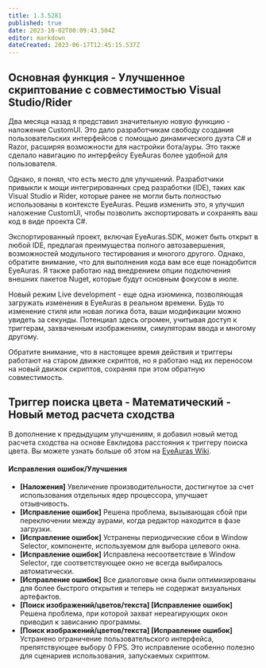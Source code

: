 ```yaml
---
title: 1.3.5281
published: true
date: 2023-10-02T00:09:43.504Z
editor: markdown
dateCreated: 2023-06-17T12:45:15.537Z
---
```

## Основная функция - Улучшенное скриптование с совместимостью Visual Studio/Rider
Два месяца назад я представил значительную новую функцию - наложение CustomUI. Это дало разработчикам свободу создания пользовательских интерфейсов с помощью динамического дуэта C# и Razor, расширяя возможности для настройки бота/ауры. Это также сделало навигацию по интерфейсу EyeAuras более удобной для пользователя.

Однако, я понял, что есть место для улучшений. Разработчики привыкли к мощи интегрированных сред разработки (IDE), таких как Visual Studio и Rider, которые ранее не могли быть полностью использованы в контексте EyeAuras. Решив изменить это, я улучшил наложение CustomUI, чтобы позволить экспортировать и сохранять ваш код в виде проекта C#.

Экспортированный проект, включая EyeAuras.SDK, может быть открыт в любой IDE, предлагая преимущества полного автозавершения, возможностей модульного тестирования и многого другого. Однако, обратите внимание, что для выполнения кода вам все еще понадобится EyeAuras. Я также работаю над внедрением опции подключения внешних пакетов Nuget, которые будут основным фокусом в июле.

Новый режим Live development - еще одна изюминка, позволяющая загружать изменения в EyeAuras в реальном времени. Будь то изменение стиля или новая логика бота, ваши модификации можно увидеть за секунды. Потенциал здесь огромен, учитывая доступ к триггерам, захваченным изображениям, симуляторам ввода и многому другому.

Обратите внимание, что в настоящее время действия и триггеры работают на старом движке скриптов, но я работаю над их переносом на новый движок скриптов, сохраняя при этом обратную совместимость.

## Триггер поиска цвета - Математический - Новый метод расчета сходства
В дополнение к предыдущим улучшениям, я добавил новый метод расчета сходства на основе Евклидова расстояния к триггеру поиска цвета. Вы можете узнать больше об этом на [EyeAuras Wiki](https://chat.openai.com/c/69c9e35c-53db-4164-9bc9-239095c86ee6#).

#### Исправления ошибок/Улучшения
- **[Наложения]** Увеличение производительности, достигнутое за счет использования отдельных ядер процессора, улучшает отзывчивость.
- **[Исправление ошибок]** Решена проблема, вызывающая сбой при переключении между аурами, когда редактор находится в фазе загрузки.
- **[Исправление ошибок]** Устранены периодические сбои в Window Selector, компоненте, используемом для выбора целевого окна.
- **[Исправление ошибок]** Исправлена несоответствие в Window Selector, где соответствующее окно не всегда выбиралось автоматически.
- **[Исправление ошибок]** Все диалоговые окна были оптимизированы для более быстрого открытия и теперь не содержат визуальных артефактов.
- **[Поиск изображений/цветов/текста] [Исправление ошибок]** Решена проблема, при которой захват нереагирующих окон приводил к зависанию программы.
- **[Поиск изображений/цветов/текста] [Исправление ошибок]** Устранено ограничение пользовательского интерфейса, препятствующее выбору 0 FPS. Это исправление особенно полезно для сценариев использования, запускаемых скриптом.